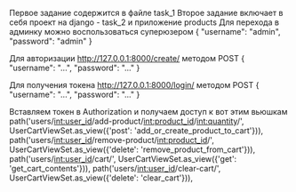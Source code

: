 Первое задание содержится в файле task_1
Второе задание включает в себя проект на django - task_2 и приложение products
Для перехода в админку можно воспользоваться суперюзером 
{
  "username": "admin",
  "password": "admin"
}

Для авторизации http://127.0.0.1:8000/create/ методом POST
{
  "username": "...",
  "password": "..."
}

Для получения токена http://127.0.0.1:8000/login/  методом POST
{
  "username": "...",
  "password": "..."
}

Вставляем токен в Authorization и получаем доступ к вот этим вьюшкам
    path('users/<int:user_id>/add-product/<int:product_id>/<int:quantity>/', UserCartViewSet.as_view({'post': 'add_or_create_product_to_cart'})),
    path('users/<int:user_id>/remove-product/<int:product_id>/', UserCartViewSet.as_view({'delete': 'remove_product_from_cart'})),
    path('users/<int:user_id>/cart/', UserCartViewSet.as_view({'get': 'get_cart_contents'})),
    path('users/<int:user_id>/clear-cart/', UserCartViewSet.as_view({'delete': 'clear_cart'})),
